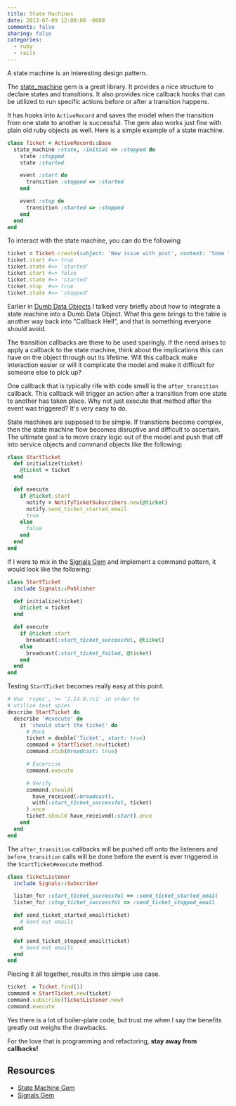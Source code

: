 ```yaml
---
title: State Machines
date: 2013-07-09 12:00:00 -0600
comments: false
sharing: false
categories:
  - ruby
  - rails
---
```


A state machine is an interesting design pattern.

The [state_machine][state-machine] gem is a great library. It provides a nice
structure to declare states and transitions. It also provides nice callback
hooks that can be utilized to run specific actions before or after a transition
happens.

It has hooks into `ActiveRecord` and saves the model when the transition from
one state to another is successful. The gem also works just fine with plain old
ruby objects as well. Here is a simple example of a state machine.

```ruby
class Ticket < ActiveRecord::Base
  state_machine :state, :initial => :stopped do
    state :stopped
    state :started

    event :start do
      transition :stopped => :started
    end

    event :stop do
      transition :started => :stopped
    end
  end
end
```

To interact with the state machine, you can do the following:

```ruby
ticket = Ticket.create(subject: 'New issue with post', content: 'Some text')
ticket.start #=> true
ticket.state #=> 'started'
ticket.start #=> false
ticket.state #=> 'started'
ticket.stop  #=> true
ticket.state #=> 'stopped'
```

Earlier in [Dumb Data Objects][dumb-data-objects] I talked very
briefly about how to integrate a state machine into a Dumb Data Object. What
this gem brings to the table is another way back into "Callback Hell", and that
is something everyone should avoid.

The transition callbacks are there to be used sparingly. If the need arises to
apply a callback to the state machine, think about the implications this can
have on the object through out its lifetime. Will this callback make interaction
easier or will it complicate the model and make it difficult for someone else to
pick up?

One callback that is typically rife with code smell is the `after_transition`
callback. This callback will trigger an action after a transition from one state
to another has taken place. Why not just execute that method after the event was
triggered? It's very easy to do.

State machines are supposed to be simple. If transitions become complex, then
the state machine flow becomes disruptive and difficult to ascertain. The
ultimate goal is to move crazy logic out of the model and push that off into
service objects and command objects like the following:

```ruby
class StartTicket
  def initialize(ticket)
    @ticket = ticket
  end

  def execute
    if @ticket.start
      notify = NotifyTicketSubscribers.new(@ticket)
      notify.send_ticket_started_email
      true
    else
      false
    end
  end
end
```

If I were to mix in the [Signals Gem][signals]
and implement a command pattern, it would look like the following:

```ruby
class StartTicket
  include Signals::Publisher

  def initialize(ticket)
    @ticket = ticket
  end

  def execute
    if @ticket.start
      broadcast(:start_ticket_successful, @ticket)
    else
      broadcast(:start_ticket_failed, @ticket)
    end
  end
end
```

Testing `StartTicket` becomes really easy at this point.

```ruby
# Use 'rspec', >= '2.14.0.rc1' in order to
# utilize test spies
describe StartTicket do
  describe '#execute' do
    it 'should start the ticket' do
      # Mock
      ticket = double('Ticket', start: true)
      command = StartTicket.new(ticket)
      command.stub(broadcast: true)

      # Excercise
      command.execute

      # Verify
      command.should(
        have_received(:broadcast).
        with(:start_ticket_successful, ticket)
      ).once
      ticket.should have_received(:start).once
    end
  end
end
```

The `after_transition` callbacks will be pushed off onto the listeners and
`before_transition` calls will be done before the event is ever triggered in the
`StartTicket#execute` method.

```ruby
class TicketListener
  include Signals::Subscriber

  listen_for :start_ticket_successful => :send_ticket_started_email
  listen_for :stop_ticket_successful => :send_ticket_stopped_email

  def send_ticket_started_email(ticket)
    # Send out emails
  end

  def send_ticket_stopped_email(ticket)
    # Send out emails
  end
end
```

Piecing it all together, results in this simple use case.

```ruby
ticket  = Ticket.find(1)
command = StartTicket.new(ticket)
command.subscribe(TicketListener.new)
command.execute
```

Yes there is a lot of boiler-plate code, but trust me when I say the benefits
greatly out weighs the drawbacks.

For the love that is programming and refactoring, **stay away from callbacks!**

## Resources

  * [State Machine Gem][state-machine]
  * [Signals Gem][signals]

[dumb-data-objects]: /blog/2013/07/07/dumb-data-objects
[state-machine]: https://github.com/pluginaweek/state_machine
[signals]: https://github.com/warmwaffles/signals
